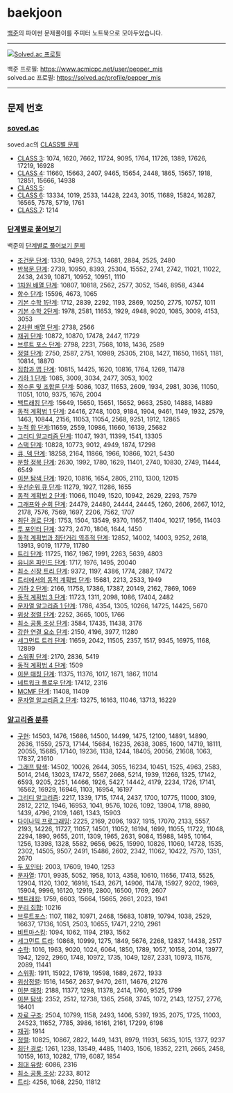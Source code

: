 # baekjoon
[백준](https://www.acmicpc.net/)의 파이썬 문제풀이를 주피터 노트북으로 모아두었습니다. <br>

---
[![Solved.ac
프로필](http://mazassumnida.wtf/api/v2/generate_badge?boj=pepper_mis)](https://solved.ac/pepper_mis)

백준 프로필: https://www.acmicpc.net/user/pepper_mis <br>
solved.ac 프로필: https://solved.ac/profile/pepper_mis

---
## 문제 번호
### [soved.ac](https://github.com/black-pepper/baekjoon/tree/master/solved.ac)
soved.ac의 [CLASS별 문제](https://solved.ac/class)<br>
- [CLASS 3](https://github.com/black-pepper/baekjoon/blob/master/solved.ac/CLASS%203.ipynb): 1074, 1620, 7662, 11724, 9095, 1764, 11726, 1389, 17626, 17219, 16928  <br>
- [CLASS 4](https://github.com/black-pepper/baekjoon/blob/master/solved.ac/CLASS%204.ipynb): 11660, 15663, 2407, 9465, 15654, 2448, 1865, 15657, 1918, 12851, 15666, 14938 <br>
- [CLASS 5](https://github.com/black-pepper/baekjoon/blob/master/solved.ac/CLASS%205.ipynb):  <br>
- [CLASS 6](https://github.com/black-pepper/baekjoon/blob/master/solved.ac/CLASS%206.ipynb): 13334, 1019, 2533, 14428, 2243, 3015, 11689, 15824, 16287, 16565, 7578, 5719, 1761 <br>
- [CLASS 7](https://github.com/black-pepper/baekjoon/blob/master/solved.ac/CLASS%207.ipynb): 1214 <br>

### [단계별로 풀어보기](https://github.com/black-pepper/baekjoon/tree/master/%EB%8B%A8%EA%B3%84%EB%B3%84%EB%A1%9C%20%ED%92%80%EC%96%B4%EB%B3%B4%EA%B8%B0)
백준의 [단계별로 풀어보기 문제](https://www.acmicpc.net/step)
- [조건문 단계](https://github.com/black-pepper/baekjoon/blob/master/%EB%8B%A8%EA%B3%84%EB%B3%84%EB%A1%9C%20%ED%92%80%EC%96%B4%EB%B3%B4%EA%B8%B0/%EC%A1%B0%EA%B1%B4%EB%AC%B8%20%EB%8B%A8%EA%B3%84.ipynb): 1330, 9498, 2753, 14681, 2884, 2525, 2480 <br>
- [반복문 단계](https://github.com/black-pepper/baekjoon/blob/master/%EB%8B%A8%EA%B3%84%EB%B3%84%EB%A1%9C%20%ED%92%80%EC%96%B4%EB%B3%B4%EA%B8%B0/%EB%B0%98%EB%B3%B5%EB%AC%B8%20%EB%8B%A8%EA%B3%84.ipynb): 2739, 10950, 8393, 25304, 15552, 2741, 2742, 11021, 11022, 2438, 2439, 10871, 10952, 10951, 1110 <br>
- [1차원 배열 단계](https://github.com/black-pepper/baekjoon/blob/master/%EB%8B%A8%EA%B3%84%EB%B3%84%EB%A1%9C%20%ED%92%80%EC%96%B4%EB%B3%B4%EA%B8%B0/1%EC%B0%A8%EC%9B%90%20%EB%B0%B0%EC%97%B4%20%EB%8B%A8%EA%B3%84.ipynb): 10807, 10818, 2562, 2577, 3052, 1546, 8958, 4344 <br>
- [함수 단계](https://github.com/black-pepper/baekjoon/blob/master/%EB%8B%A8%EA%B3%84%EB%B3%84%EB%A1%9C%20%ED%92%80%EC%96%B4%EB%B3%B4%EA%B8%B0/%ED%95%A8%EC%88%98%20%EB%8B%A8%EA%B3%84.ipynb): 15596, 4673, 1065 <br>
- [기본 수학 1단계](https://github.com/black-pepper/baekjoon/blob/master/%EB%8B%A8%EA%B3%84%EB%B3%84%EB%A1%9C%20%ED%92%80%EC%96%B4%EB%B3%B4%EA%B8%B0/%EA%B8%B0%EB%B3%B8%20%EC%88%98%ED%95%991%20%EB%8B%A8%EA%B3%84.ipynb): 1712, 2839, 2292, 1193, 2869, 10250, 2775,  10757, 1011 <br>
- [기본 수학 2단계](https://github.com/black-pepper/baekjoon/blob/master/%EB%8B%A8%EA%B3%84%EB%B3%84%EB%A1%9C%20%ED%92%80%EC%96%B4%EB%B3%B4%EA%B8%B0/%EA%B8%B0%EB%B3%B8%20%EC%88%98%ED%95%992%20%EB%8B%A8%EA%B3%84.ipynb): 1978, 2581, 11653, 1929, 4948, 9020, 1085, 3009, 4153, 3053 <br>
- [2차원 배열 단계](https://github.com/black-pepper/baekjoon/blob/master/%EB%8B%A8%EA%B3%84%EB%B3%84%EB%A1%9C%20%ED%92%80%EC%96%B4%EB%B3%B4%EA%B8%B0/2%EC%B0%A8%EC%9B%90%20%EB%B0%B0%EC%97%B4%20%EB%8B%A8%EA%B3%84.ipynb): 2738, 2566<br>
- [재귀 단계](https://github.com/black-pepper/baekjoon/blob/master/%EB%8B%A8%EA%B3%84%EB%B3%84%EB%A1%9C%20%ED%92%80%EC%96%B4%EB%B3%B4%EA%B8%B0/%EC%9E%AC%EA%B7%80%20%EB%8B%A8%EA%B3%84.ipynb): 10872, 10870, 17478, 2447, 11729 <br>
- [브루트 포스 단계](https://github.com/black-pepper/baekjoon/blob/master/%EB%8B%A8%EA%B3%84%EB%B3%84%EB%A1%9C%20%ED%92%80%EC%96%B4%EB%B3%B4%EA%B8%B0/%EB%B8%8C%EB%A3%A8%ED%8A%B8%20%ED%8F%AC%EC%8A%A4%20%EB%8B%A8%EA%B3%84.ipynb): 2798, 2231, 7568, 1018, 1436, 2589 <br>
- [정렬 단계](https://github.com/black-pepper/baekjoon/blob/master/%EB%8B%A8%EA%B3%84%EB%B3%84%EB%A1%9C%20%ED%92%80%EC%96%B4%EB%B3%B4%EA%B8%B0/%EC%A0%95%EB%A0%AC%20%EB%8B%A8%EA%B3%84.ipynb): 2750, 2587, 2751, 10989, 25305, 2108, 1427, 11650, 11651, 1181, 10814, 18870 <br>
- [집합과 맵 단계](https://github.com/black-pepper/baekjoon/blob/master/%EB%8B%A8%EA%B3%84%EB%B3%84%EB%A1%9C%20%ED%92%80%EC%96%B4%EB%B3%B4%EA%B8%B0/%EC%A7%91%ED%95%A9%EA%B3%BC%20%EB%A7%B5%20%EB%8B%A8%EA%B3%84.ipynb): 10815, 14425, 1620, 10816, 1764, 1269, 11478 <br>
- [기하 1 단계](https://github.com/black-pepper/baekjoon/blob/master/%EB%8B%A8%EA%B3%84%EB%B3%84%EB%A1%9C%20%ED%92%80%EC%96%B4%EB%B3%B4%EA%B8%B0/%EA%B8%B0%ED%95%98%201%20%EB%8B%A8%EA%B3%84.ipynb): 1085, 3009, 3034, 2477, 3053, 1002 <br>
- [정수론 및 조합론 단계](https://github.com/black-pepper/baekjoon/blob/master/%EB%8B%A8%EA%B3%84%EB%B3%84%EB%A1%9C%20%ED%92%80%EC%96%B4%EB%B3%B4%EA%B8%B0/%EC%A0%95%EC%88%98%EB%A1%A0%20%EB%B0%8F%20%EC%A1%B0%ED%95%A9%EB%A1%A0.ipynb): 5086, 1037, 11653, 2609, 1934, 2981, 3036, 11050, 11051, 1010, 9375, 1676, 2004 <br>
- [백트래킹 단계](https://github.com/black-pepper/baekjoon/blob/master/%EB%8B%A8%EA%B3%84%EB%B3%84%EB%A1%9C%20%ED%92%80%EC%96%B4%EB%B3%B4%EA%B8%B0/%EB%B0%B1%ED%8A%B8%EB%9E%98%ED%82%B9%20%EB%8B%A8%EA%B3%84.ipynb): 15649, 15650, 15651, 15652, 9663, 2580, 14888, 14889 <br>
- [동적 계획법 1 단계](https://github.com/black-pepper/baekjoon/blob/master/%EB%8B%A8%EA%B3%84%EB%B3%84%EB%A1%9C%20%ED%92%80%EC%96%B4%EB%B3%B4%EA%B8%B0/%EB%8F%99%EC%A0%81%20%EA%B3%84%ED%9A%8D%EB%B2%95%201%20%EB%8B%A8%EA%B3%84.ipynb): 24416, 2748, 1003, 9184, 1904, 9461, 1149, 1932, 2579, 1463, 10844, 2156, 11053, 11054, 2568, 9251, 1912, 12865 <br>
- [누적 합 단계](https://github.com/black-pepper/baekjoon/blob/master/%EB%8B%A8%EA%B3%84%EB%B3%84%EB%A1%9C%20%ED%92%80%EC%96%B4%EB%B3%B4%EA%B8%B0/%EB%88%84%EC%A0%81%20%ED%95%A9%20%EB%8B%A8%EA%B3%84.ipynb):11659, 2559, 10986, 11660, 16139, 25682 <br>
- [그리디 알고리즘 단계](https://github.com/black-pepper/baekjoon/blob/master/%EB%8B%A8%EA%B3%84%EB%B3%84%EB%A1%9C%20%ED%92%80%EC%96%B4%EB%B3%B4%EA%B8%B0/%EA%B7%B8%EB%A6%AC%EB%94%94%20%EC%95%8C%EA%B3%A0%EB%A6%AC%EC%A6%98%20%EB%8B%A8%EA%B3%84.ipynb): 11047, 1931, 11399, 1541, 13305 <br>
- [스택 단계](https://github.com/black-pepper/baekjoon/blob/master/%EB%8B%A8%EA%B3%84%EB%B3%84%EB%A1%9C%20%ED%92%80%EC%96%B4%EB%B3%B4%EA%B8%B0/%EC%8A%A4%ED%83%9D%20%EB%8B%A8%EA%B3%84.ipynb): 10828, 10773, 9012, 4949, 1874, 17298 <br>
- [큐, 덱 단계](https://github.com/black-pepper/baekjoon/blob/master/%EB%8B%A8%EA%B3%84%EB%B3%84%EB%A1%9C%20%ED%92%80%EC%96%B4%EB%B3%B4%EA%B8%B0/%ED%81%90%2C%20%EB%8D%B1%20%EB%8B%A8%EA%B3%84.ipynb): 18258, 2164, 11866, 1966, 10866, 1021, 5430 <br>
- [분할 정복 단계](https://github.com/black-pepper/baekjoon/blob/master/%EB%8B%A8%EA%B3%84%EB%B3%84%EB%A1%9C%20%ED%92%80%EC%96%B4%EB%B3%B4%EA%B8%B0/%EB%B6%84%ED%95%A0%20%EC%A0%95%EB%B3%B5%20%EB%8B%A8%EA%B3%84.ipynb): 2630, 1992, 1780, 1629, 11401, 2740, 10830, 2749, 11444, 6549<br>
- [이분 탐색 단계](https://github.com/black-pepper/baekjoon/blob/master/%EB%8B%A8%EA%B3%84%EB%B3%84%EB%A1%9C%20%ED%92%80%EC%96%B4%EB%B3%B4%EA%B8%B0/%EC%9D%B4%EB%B6%84%20%ED%83%90%EC%83%89%20%EB%8B%A8%EA%B3%84.ipynb): 1920, 10816, 1654, 2805, 2110, 1300, 12015 <br>
- [우선순위 큐 단계](https://github.com/black-pepper/baekjoon/blob/master/%EB%8B%A8%EA%B3%84%EB%B3%84%EB%A1%9C%20%ED%92%80%EC%96%B4%EB%B3%B4%EA%B8%B0/%EC%9A%B0%EC%84%A0%EC%88%9C%EC%9C%84%20%ED%81%90%20%EB%8B%A8%EA%B3%84.ipynb): 11279, 1927, 11286, 1655 <br>
- [동적 계획법 2 단계](https://github.com/black-pepper/baekjoon/blob/master/%EB%8B%A8%EA%B3%84%EB%B3%84%EB%A1%9C%20%ED%92%80%EC%96%B4%EB%B3%B4%EA%B8%B0/%EB%8F%99%EC%A0%81%20%EA%B3%84%ED%9A%8D%EB%B2%95%202%20%EB%8B%A8%EA%B3%84.ipynb): 11066, 11049, 1520, 10942, 2629, 2293, 7579 <br>
- [그래프와 순회 단계](https://github.com/black-pepper/baekjoon/blob/master/%EB%8B%A8%EA%B3%84%EB%B3%84%EB%A1%9C%20%ED%92%80%EC%96%B4%EB%B3%B4%EA%B8%B0/%EA%B7%B8%EB%9E%98%ED%94%84%EC%99%80%20%EC%88%9C%ED%9A%8C%20%EB%8B%A8%EA%B3%84.ipynb): 24479, 24480, 24444, 24445, 1260, 2606, 2667, 1012, 2178, 7576, 7569, 1697, 2206, 7562, 1707 <br>
- [최단 경로 단계](https://github.com/black-pepper/baekjoon/blob/master/%EB%8B%A8%EA%B3%84%EB%B3%84%EB%A1%9C%20%ED%92%80%EC%96%B4%EB%B3%B4%EA%B8%B0/%EC%B5%9C%EB%8B%A8%20%EA%B2%BD%EB%A1%9C%20%EB%8B%A8%EA%B3%84.ipynb): 1753, 1504, 13549, 9370, 11657, 11404, 10217, 1956, 11403 <br>
- [투 포인터 단계](https://github.com/black-pepper/baekjoon/blob/master/%EB%8B%A8%EA%B3%84%EB%B3%84%EB%A1%9C%20%ED%92%80%EC%96%B4%EB%B3%B4%EA%B8%B0/%ED%88%AC%20%ED%8F%AC%EC%9D%B8%ED%84%B0%20%EB%8B%A8%EA%B3%84.ipynb): 3273, 2470, 1806, 1644, 1450 <br>
- [동적 계획법과 최단거리 역추적 단계](https://github.com/black-pepper/baekjoon/blob/master/%EB%8B%A8%EA%B3%84%EB%B3%84%EB%A1%9C%20%ED%92%80%EC%96%B4%EB%B3%B4%EA%B8%B0/%EB%8F%99%EC%A0%81%20%EA%B3%84%ED%9A%8D%EB%B2%95%EA%B3%BC%20%EC%B5%9C%EB%8B%A8%EA%B1%B0%EB%A6%AC%20%EC%97%AD%EC%B6%94%EC%A0%81%20%EB%8B%A8%EA%B3%84.ipynb): 12852, 14002, 14003, 9252, 2618, 13913, 9019, 11779, 11780 <br>
- [트리 단계](https://github.com/black-pepper/baekjoon/blob/master/%EB%8B%A8%EA%B3%84%EB%B3%84%EB%A1%9C%20%ED%92%80%EC%96%B4%EB%B3%B4%EA%B8%B0/%ED%8A%B8%EB%A6%AC%20%EB%8B%A8%EA%B3%84.ipynb): 11725, 1167, 1967, 1991, 2263, 5639, 4803 <br>
- [유니온 파인드 단계](https://github.com/black-pepper/baekjoon/blob/master/%EB%8B%A8%EA%B3%84%EB%B3%84%EB%A1%9C%20%ED%92%80%EC%96%B4%EB%B3%B4%EA%B8%B0/%EC%9C%A0%EB%8B%88%EC%98%A8%20%ED%8C%8C%EC%9D%B8%EB%93%9C%20%EB%8B%A8%EA%B3%84.ipynb): 1717, 1976, 1495, 20040 <br>
- [최소 신장 트리 단계](https://github.com/black-pepper/baekjoon/blob/master/%EB%8B%A8%EA%B3%84%EB%B3%84%EB%A1%9C%20%ED%92%80%EC%96%B4%EB%B3%B4%EA%B8%B0/%EC%B5%9C%EC%86%8C%20%EC%8B%A0%EC%9E%A5%20%ED%8A%B8%EB%A6%AC%20%EB%8B%A8%EA%B3%84.ipynb): 9372, 1197, 4386, 1774, 2887, 17472 <br>
- [트리에서의 동적 계획법 단계](https://github.com/black-pepper/baekjoon/blob/master/%EB%8B%A8%EA%B3%84%EB%B3%84%EB%A1%9C%20%ED%92%80%EC%96%B4%EB%B3%B4%EA%B8%B0/%ED%8A%B8%EB%A6%AC%EC%97%90%EC%84%9C%EC%9D%98%20%EB%8F%99%EC%A0%81%20%EA%B3%84%ED%9A%8D%EB%B2%95%20%EB%8B%A8%EA%B3%84.ipynb): 15681, 2213, 2533, 1949 <br>
- [기하 2 단계](https://github.com/black-pepper/baekjoon/blob/master/%EB%8B%A8%EA%B3%84%EB%B3%84%EB%A1%9C%20%ED%92%80%EC%96%B4%EB%B3%B4%EA%B8%B0/%EA%B8%B0%ED%95%98%202%20%EB%8B%A8%EA%B3%84.ipynb): 2166, 11758, 17386, 17387, 20149, 2162, 7869, 1069 <br>
- [동적 계획법 3 단계](https://github.com/black-pepper/baekjoon/blob/master/%EB%8B%A8%EA%B3%84%EB%B3%84%EB%A1%9C%20%ED%92%80%EC%96%B4%EB%B3%B4%EA%B8%B0/%EB%8F%99%EC%A0%81%20%EA%B3%84%ED%9A%8D%EB%B2%95%203%20%EB%8B%A8%EA%B3%84.ipynb): 11723, 1311, 2098, 1086, 17404, 2482 <br>
- [문자열 알고리즘 1 단계](https://github.com/black-pepper/baekjoon/blob/master/%EB%8B%A8%EA%B3%84%EB%B3%84%EB%A1%9C%20%ED%92%80%EC%96%B4%EB%B3%B4%EA%B8%B0/%EB%AC%B8%EC%9E%90%EC%97%B4%20%EC%95%8C%EA%B3%A0%EB%A6%AC%EC%A6%98%201%20%EB%8B%A8%EA%B3%84.ipynb): 1786, 4354, 1305, 10266, 14725, 14425, 5670 <br>
- [위상 정렬 단계](https://github.com/black-pepper/baekjoon/blob/master/%EB%8B%A8%EA%B3%84%EB%B3%84%EB%A1%9C%20%ED%92%80%EC%96%B4%EB%B3%B4%EA%B8%B0/%EC%9C%84%EC%83%81%20%EC%A0%95%EB%A0%AC%20%EB%8B%A8%EA%B3%84.ipynb): 2252, 3665, 1005, 1766 <br>
- [최소 공통 조상 단계](https://github.com/black-pepper/baekjoon/blob/master/%EB%8B%A8%EA%B3%84%EB%B3%84%EB%A1%9C%20%ED%92%80%EC%96%B4%EB%B3%B4%EA%B8%B0/%EC%B5%9C%EC%86%8C%20%EA%B3%B5%ED%86%B5%20%EC%A1%B0%EC%83%81%20%EB%8B%A8%EA%B3%84.ipynb): 3584, 17435, 11438, 3176 <br>
- [강한 연결 요소 단계](https://github.com/black-pepper/baekjoon/blob/master/%EB%8B%A8%EA%B3%84%EB%B3%84%EB%A1%9C%20%ED%92%80%EC%96%B4%EB%B3%B4%EA%B8%B0/%EA%B0%95%ED%95%9C%20%EC%97%B0%EA%B2%B0%20%EC%9A%94%EC%86%8C%20%EB%8B%A8%EA%B3%84.ipynb): 2150, 4196, 3977, 11280 <br>
- [세그먼트 트리 단계](https://github.com/black-pepper/baekjoon/blob/master/%EB%8B%A8%EA%B3%84%EB%B3%84%EB%A1%9C%20%ED%92%80%EC%96%B4%EB%B3%B4%EA%B8%B0/%EC%84%B8%EA%B7%B8%EB%A8%BC%ED%8A%B8%20%ED%8A%B8%EB%A6%AC%20%EB%8B%A8%EA%B3%84.ipynb): 11659, 2042, 11505, 2357, 1517, 9345, 16975, 1168, 12899 <br>
- [스위핑 단계](https://github.com/black-pepper/baekjoon/blob/master/%EB%8B%A8%EA%B3%84%EB%B3%84%EB%A1%9C%20%ED%92%80%EC%96%B4%EB%B3%B4%EA%B8%B0/%EC%8A%A4%EC%9C%84%ED%95%91%20%EB%8B%A8%EA%B3%84.ipynb): 2170, 2836, 5419 <br>
- [동적 계획법 4 단계](https://github.com/black-pepper/baekjoon/blob/master/%EB%8B%A8%EA%B3%84%EB%B3%84%EB%A1%9C%20%ED%92%80%EC%96%B4%EB%B3%B4%EA%B8%B0/%EB%8F%99%EC%A0%81%20%EA%B3%84%ED%9A%8D%EB%B2%95%204%20%EB%8B%A8%EA%B3%84.ipynb): 1509 <br>
- [이분 매칭 단계](https://github.com/black-pepper/baekjoon/blob/master/%EB%8B%A8%EA%B3%84%EB%B3%84%EB%A1%9C%20%ED%92%80%EC%96%B4%EB%B3%B4%EA%B8%B0/%EC%9D%B4%EB%B6%84%20%EB%A7%A4%EC%B9%AD%20%EB%8B%A8%EA%B3%84.ipynb): 11375, 11376, 1017, 1671, 1867, 11014  <br>
- [네트워크 플로우 단계](https://github.com/black-pepper/baekjoon/blob/master/%EB%8B%A8%EA%B3%84%EB%B3%84%EB%A1%9C%20%ED%92%80%EC%96%B4%EB%B3%B4%EA%B8%B0/%EB%84%A4%ED%8A%B8%EC%9B%8C%ED%81%AC%20%ED%94%8C%EB%A1%9C%EC%9A%B0%20%EB%8B%A8%EA%B3%84.ipynb): 17412, 2316 <br>
- [MCMF 단계](https://github.com/black-pepper/baekjoon/blob/master/%EB%8B%A8%EA%B3%84%EB%B3%84%EB%A1%9C%20%ED%92%80%EC%96%B4%EB%B3%B4%EA%B8%B0/MCMF%20%EB%8B%A8%EA%B3%84.ipynb): 11408, 11409 <br>
- [문자열 알고리즘 2 단계](https://github.com/black-pepper/baekjoon/blob/master/%EB%8B%A8%EA%B3%84%EB%B3%84%EB%A1%9C%20%ED%92%80%EC%96%B4%EB%B3%B4%EA%B8%B0/%EB%AC%B8%EC%9E%90%EC%97%B4%20%EC%95%8C%EA%B3%A0%EB%A6%AC%EC%A6%98%202%20%EB%8B%A8%EA%B3%84.ipynb): 13275, 16163, 11046, 13713, 16229 <br>


### [알고리즘 분류](https://github.com/black-pepper/baekjoon/tree/master/%EC%95%8C%EA%B3%A0%EB%A6%AC%EC%A6%98%20%EB%B6%84%EB%A5%98)
- [구현](https://github.com/black-pepper/baekjoon/blob/master/%EC%95%8C%EA%B3%A0%EB%A6%AC%EC%A6%98%20%EB%B6%84%EB%A5%98/%EA%B5%AC%ED%98%84.ipynb): 14503, 1476, 15686, 14500, 14499, 1475, 12100, 14891, 14890, 2636, 11559, 2573, 17144, 15684, 16235, 2638, 3085, 1600, 14719, 18111, 20055, 15685, 17140, 19236, 1138, 1244, 18405, 20056, 21608, 1063, 17837, 21610
- [그래프 탐색](https://github.com/black-pepper/baekjoon/blob/master/%EC%95%8C%EA%B3%A0%EB%A6%AC%EC%A6%98%20%EB%B6%84%EB%A5%98/%EA%B7%B8%EB%9E%98%ED%94%84%20%ED%83%90%EC%83%89.ipynb): 14502, 10026, 2644, 3055, 16234, 10451, 1525, 4963, 2583, 5014, 2146, 13023, 17472, 5567, 2668, 5214, 1939, 11266, 1325, 17142, 6593, 9205, 2251, 14466, 1926, 5427, 14442, 4179, 2234, 1726, 17141, 16562, 16929, 16946, 1103, 16954, 16197
- [그리디 알고리즘](https://github.com/black-pepper/baekjoon/blob/master/%EC%95%8C%EA%B3%A0%EB%A6%AC%EC%A6%98%20%EB%B6%84%EB%A5%98/%EA%B7%B8%EB%A6%AC%EB%94%94%20%EC%95%8C%EA%B3%A0%EB%A6%AC%EC%A6%98.ipynb): 2217, 1339, 1715, 1744, 2437, 1700, 10775, 11000, 3109, 2812, 2212, 1946, 16953, 1041, 9576, 1026, 1092, 13904, 1718, 8980, 1439, 4796, 2109, 1461, 1343, 15903
- [다이나믹 프로그래밍](https://github.com/black-pepper/baekjoon/blob/master/%EC%95%8C%EA%B3%A0%EB%A6%AC%EC%A6%98%20%EB%B6%84%EB%A5%98/%EB%8B%A4%EC%9D%B4%EB%82%98%EB%AF%B9%20%ED%94%84%EB%A1%9C%EA%B7%B8%EB%9E%98%EB%B0%8D.ipynb): 2225, 2169, 2096, 1937, 1915, 17070, 2133, 5557, 2193, 14226, 11727, 11057, 14501, 11052, 16194, 1699, 11055, 11722, 11048, 2294, 1890, 9655, 2011, 1309, 1965, 2631, 9084, 15988, 1495, 10164, 1256, 13398, 1328, 5582, 9656, 9625, 15990, 10826, 11060, 14728, 1535, 2302, 14505, 9507, 2491, 15486, 2602, 2342, 11062, 10422, 7570, 1351, 2670
- [두 포인터](https://github.com/black-pepper/baekjoon/blob/master/%EC%95%8C%EA%B3%A0%EB%A6%AC%EC%A6%98%20%EB%B6%84%EB%A5%98/%EB%91%90%20%ED%8F%AC%EC%9D%B8%ED%84%B0.ipynb): 2003, 17609, 1940, 1253
- [문자열](https://github.com/black-pepper/baekjoon/blob/master/%EC%95%8C%EA%B3%A0%EB%A6%AC%EC%A6%98%20%EB%B6%84%EB%A5%98/%EB%AC%B8%EC%9E%90%EC%97%B4.ipynb): 1701, 9935, 5052, 1958, 1013, 4358, 10610, 11656, 17413, 5525, 12904, 1120, 1302, 16916, 1543, 2671, 14906, 11478, 15927, 9202, 1969, 15904, 9996, 16120, 12919, 2800, 16500, 1769, 2607
- [백트래킹](https://github.com/black-pepper/baekjoon/blob/master/%EC%95%8C%EA%B3%A0%EB%A6%AC%EC%A6%98%20%EB%B6%84%EB%A5%98/%EB%B0%B1%ED%8A%B8%EB%9E%98%ED%82%B9.ipynb): 1759, 6603, 15664, 15665, 2661, 2023, 1941
- [분리 집합](https://github.com/black-pepper/baekjoon/blob/master/%EC%95%8C%EA%B3%A0%EB%A6%AC%EC%A6%98%20%EB%B6%84%EB%A5%98/%EB%B6%84%EB%A6%AC%20%EC%A7%91%ED%95%A9.ipynb): 10216
- [브루트포스](https://github.com/black-pepper/baekjoon/blob/master/%EC%95%8C%EA%B3%A0%EB%A6%AC%EC%A6%98%20%EB%B6%84%EB%A5%98/%EB%B8%8C%EB%A3%A8%ED%8A%B8%ED%8F%AC%EC%8A%A4.ipynb): 1107, 1182, 10971, 2468, 15683, 10819, 10794, 1038, 2529, 16637, 17136, 1051, 2503, 10655, 17471, 2210, 2961
- [비트마스킹](https://github.com/black-pepper/baekjoon/blob/master/%EC%95%8C%EA%B3%A0%EB%A6%AC%EC%A6%98%20%EB%B6%84%EB%A5%98/%EB%B9%84%ED%8A%B8%EB%A7%88%EC%8A%A4%ED%82%B9.ipynb): 1094, 1062, 1194, 2193, 1562
- [세그먼트 트리](https://github.com/black-pepper/baekjoon/blob/master/%EC%95%8C%EA%B3%A0%EB%A6%AC%EC%A6%98%20%EB%B6%84%EB%A5%98/%EC%84%B8%EA%B7%B8%EB%A8%BC%ED%8A%B8%20%ED%8A%B8%EB%A6%AC.ipynb): 10868, 10999, 1275, 1849, 5676, 2268, 12837, 14438, 2517
- [수학](https://github.com/black-pepper/baekjoon/blob/master/%EC%95%8C%EA%B3%A0%EB%A6%AC%EC%A6%98%20%EB%B6%84%EB%A5%98/%EC%88%98%ED%95%99.ipynb): 1016, 1963, 9020, 1024, 6064, 1850, 1789, 1057, 10158, 2014, 13977, 1942, 1292, 2960, 1748, 10972, 1735, 1049, 1287, 2331, 10973, 11576, 2089, 11441
- [스위핑](https://github.com/black-pepper/baekjoon/blob/master/%EC%95%8C%EA%B3%A0%EB%A6%AC%EC%A6%98%20%EB%B6%84%EB%A5%98/%EC%8A%A4%EC%9C%84%ED%95%91.ipynb): 1911, 15922, 17619, 19598, 1689, 2672, 1933
- [위상정렬](https://github.com/black-pepper/baekjoon/blob/master/%EC%95%8C%EA%B3%A0%EB%A6%AC%EC%A6%98%20%EB%B6%84%EB%A5%98/%EC%9C%84%EC%83%81%20%EC%A0%95%EB%A0%AC.ipynb): 1516, 14567, 2637, 9470, 2611, 14676, 21276
- [이분 매칭](https://github.com/black-pepper/baekjoon/blob/master/%EC%95%8C%EA%B3%A0%EB%A6%AC%EC%A6%98%20%EB%B6%84%EB%A5%98/%EC%9D%B4%EB%B6%84%20%EB%A7%A4%EC%B9%AD.ipynb): 2188, 11377, 1298, 11378, 2414, 1760, 9525, 1799
- [이분 탐색](https://github.com/black-pepper/baekjoon/blob/master/%EC%95%8C%EA%B3%A0%EB%A6%AC%EC%A6%98%20%EB%B6%84%EB%A5%98/%EC%9D%B4%EB%B6%84%20%ED%83%90%EC%83%89.ipynb): 2352, 2512, 12738, 1365, 2568, 3745, 1072, 2143, 12757, 2776, 16401
- [자료 구조](https://github.com/black-pepper/baekjoon/blob/master/%EC%95%8C%EA%B3%A0%EB%A6%AC%EC%A6%98%20%EB%B6%84%EB%A5%98/%EC%9E%90%EB%A3%8C%20%EA%B5%AC%EC%A1%B0.ipynb): 2504, 10799, 1158, 2493, 1406, 5397, 1935, 2075, 1725, 11003, 24523, 11652, 7785, 3986, 16161, 2161, 17299, 6198
- [재귀](https://github.com/black-pepper/baekjoon/blob/master/%EC%95%8C%EA%B3%A0%EB%A6%AC%EC%A6%98%20%EB%B6%84%EB%A5%98/%EC%9E%AC%EA%B7%80.ipynb): 1914
- [정렬](https://github.com/black-pepper/baekjoon/blob/master/%EC%95%8C%EA%B3%A0%EB%A6%AC%EC%A6%98%20%EB%B6%84%EB%A5%98/%EC%A0%95%EB%A0%AC.ipynb): 10825, 10867, 2822, 1449, 1431, 8979, 11931, 5635, 1015, 1377, 9237
- [최단 경로](https://github.com/black-pepper/baekjoon/blob/master/%EC%95%8C%EA%B3%A0%EB%A6%AC%EC%A6%98%20%EB%B6%84%EB%A5%98/%EC%B5%9C%EB%8B%A8%20%EA%B2%BD%EB%A1%9C.ipynb): 1261, 1238, 13549, 4485, 11403, 1506, 18352, 2211, 2665, 2458, 10159, 1613, 10282, 1719, 6087, 1854
- [최대 유량](https://github.com/black-pepper/baekjoon/blob/master/%EC%95%8C%EA%B3%A0%EB%A6%AC%EC%A6%98%20%EB%B6%84%EB%A5%98/%EC%B5%9C%EB%8C%80%20%EC%9C%A0%EB%9F%89.ipynb): 6086, 2316
- [최소 공통 조상](https://github.com/black-pepper/baekjoon/blob/master/%EC%95%8C%EA%B3%A0%EB%A6%AC%EC%A6%98%20%EB%B6%84%EB%A5%98/%EC%B5%9C%EC%86%8C%20%EA%B3%B5%ED%86%B5%20%EC%A1%B0%EC%83%81.ipynb): 2233, 8012
- [트리](https://github.com/black-pepper/baekjoon/blob/master/%EC%95%8C%EA%B3%A0%EB%A6%AC%EC%A6%98%20%EB%B6%84%EB%A5%98/%ED%8A%B8%EB%A6%AC.ipynb): 4256, 1068, 2250, 11812
